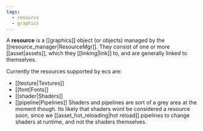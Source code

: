 ```yaml
---
tags:
  - resource
  - graphics
---
```


A **resource** is a [[graphics]] object (or objects) managed by the [[resource_manager|ResourceMgr]]. They consist of one or more [[asset|assets]], which they [[linking|link]] to, and are generally linked to themselves.

Currently the resources supported by ecs are:
* [[texture|Textures]]
* [[font|Fonts]]
* [[shader|Shaders]]
* [[pipeline|Pipelines]]
Shaders and pipelines are sort of a grey area at the moment though. Its likely that shaders wont be considered a resource soon, since we [[asset_hot_reloading|hot reload]] pipelines to change shaders at runtime, and not the shaders themselves.